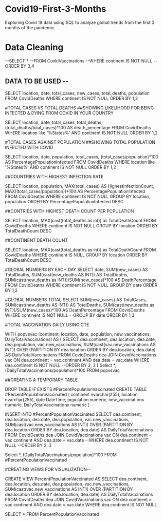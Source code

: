 # Covid19-First-3-Months
Exploring Covid 19 data using SQL to analyze global trends from the first 3 months of the pandemic.

# Data Cleaning
--SELECT *
--FROM CovidVaccinations
--WHERE continent IS NOT NULL
--ORDER BY 3,4

## DATA TO BE USED --

SELECT location, date, total_cases, new_cases, total_deaths, population
FROM CovidDeaths
WHERE continent IS NOT NULL
ORDER BY 1,2

#TOTAL CASES VS TOTAL DEATHS
##SHOWING LIKELIHOOD FOR BEING INFECTED & DYING FROM COVID IN YOUR COUNTRY

SELECT location, date, total_cases, total_deaths, (total_deaths/total_cases)*100 AS death_percentage
FROM CovidDeaths
WHERE location like '%States%'
AND continent IS NOT NULL
ORDER BY 1,2


#TOTAL CASES AGAINST POPULATION 
##SHOWING TOTAL POPULATION INFECTED WITH COVID

SELECT location, date, population, total_cases, (total_cases/population)*100 AS PercentagePopulationInfected
FROM CovidDeaths
WHERE location like '%States%'
AND continent IS NOT NULL
ORDER BY 1,2

##COUNTRIES WITH HIGHEST INFECTION RATE

SELECT location, population, MAX(total_cases) AS HighestInfectionCount, MAX((total_cases/population))*100 AS PercentagePopulationInfected
FROM CovidDeaths
WHERE continent IS NOT NULL
GROUP BY location, population
ORDER BY PercentagePopulationInfected DESC

##CONTRIES WITH HIGHEST DEATH COUNT PER POPULATION

SELECT location, MAX(cast(total_deaths as int)) as TotalDeathCount
FROM CovidDeaths
WHERE continent IS NOT NULL
GROUP BY location
ORDER BY TotalDeathCount DESC

##CONTINENT DEATH COUNT

SELECT location, MAX(cast(total_deaths as int)) as TotalDeathCount
FROM CovidDeaths
WHERE continent IS NULL
GROUP BY location
ORDER BY TotalDeathCount DESC

#GLOBAL NUMBERS BY EACH DAY
SELECT date, SUM(new_cases) AS TotalDeaths, SUM(cast(new_deaths AS INT)) AS TotalDeaths, SUM(cast(new_deaths as INT))/SUM(new_cases)*100 AS DeathPercentage
FROM CovidDeaths
WHERE continent IS NOT NULL
GROUP BY date
ORDER BY 1,2

#GLOBAL NUMBERS TOTAL
SELECT SUM(new_cases) AS TotalCases, SUM(cast(new_deaths AS INT)) AS TotalDeaths, SUM(cast(new_deaths as INT))/SUM(new_cases)*100 AS DeathPercentage
FROM CovidDeaths
WHERE continent IS NOT NULL
--GROUP BY date
ORDER BY 1,2


#TOTAL VACCINATION DAILY USING CTE

WITH popvsvac (continent, location, date, population, new_vaccinations, DailyTotalVaccinations)
AS
(
SELECT dea.continent, dea.location, dea.date, dea.population, vac.new_vaccinations, SUM(cast(vac.new_vaccinations AS INT)) OVER 
(PARTITION BY dea.location ORDER BY dea.location, dea.date) AS DailyTotalVaccinations
FROM CovidDeaths dea
JOIN CovidVaccinations vac
ON dea.continent = vac.continent
AND dea.date = vac.date
WHERE dea.continent IS NOT NULL
--ORDER BY 2, 3
)
Select *, (DailyTotalVaccinations/population)*100
FROM popvsvac

##CREATING A TEMPORARY TABLE

DROP TABLE IF EXISTS #PercentPopulationVaccinated
CREATE TABLE #PercentPopulationVaccinated
(
continent nvarchar(255),
location nvarchar(255),
date DateTime,
population numeric,
new_vaccinations numeric,
DailyTotalVaccinations numeric
)

INSERT INTO #PercentPopulationVaccinated
SELECT dea.continent, dea.location, dea.date, dea.population, vac.new_vaccinations, SUM(cast(vac.new_vaccinations AS INT)) OVER 
(PARTITION BY dea.location ORDER BY dea.location, dea.date) AS DailyTotalVaccinations
FROM CovidDeaths dea
JOIN CovidVaccinations vac
ON dea.continent = vac.continent
AND dea.date = vac.date
--WHERE dea.continent IS NOT NULL
--ORDER BY 2, 3

Select *, (DailyTotalVaccinations/population)*100
FROM #PercentPopulationVaccinated


#CREATING VIEWS FOR VISUALIZATION--

CREATE VIEW PercentPopulationVaccinated AS
SELECT dea.continent, dea.location, dea.date, dea.population, vac.new_vaccinations, SUM(cast(vac.new_vaccinations AS INT)) OVER 
(PARTITION BY dea.location ORDER BY dea.location, dea.date) AS DailyTotalVaccinations
FROM CovidDeaths dea
JOIN CovidVaccinations vac
ON dea.continent = vac.continent
AND dea.date = vac.date
WHERE dea.continent IS NOT NULL


SELECT *
FROM PercentPopulationVaccinated
